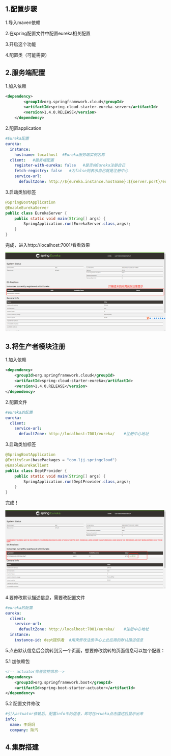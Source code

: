  

## 1.配置步骤

1.导入maven依赖

2.在spring配置文件中配置eureka相关配置

3.开启这个功能

4.配置类（可能需要）

## 2.服务端配置

1.加入依赖

```xml
<dependency>
        <groupId>org.springframework.cloud</groupId>
        <artifactId>spring-cloud-starter-eureka-server</artifactId>
        <version>1.4.0.RELEASE</version>
    </dependency>
```

2.配置application

```yml
#Eureka配置
eureka:
  instance:
    hostname: localhost  #Eureka服务端实例名称
  client:   #服务端配置
    register-with-eureka: false   #是否向Eureka注册自己
    fetch-registry: false   #为false则表示自己就是注册中心
    service-url:
      defaultZone: http://${eureka.instance.hostname}:${server.port}/eureka/
```

3.启动类加标签

```java
@SpringBootApplication
@EnableEurekaServer
public class EurekaServer {
    public static void main(String[] args) {
        SpringApplication.run(EurekaServer.class,args);
    }
}
```

完成，进入http://localhost:7001/看看效果

![image-20210617100827555](assets/image-20210617100827555.png)

## 3.将生产者模块注册

1.加入依赖

```xml
<dependency>
    <groupId>org.springframework.cloud</groupId>
    <artifactId>spring-cloud-starter-eureka</artifactId>
    <version>1.4.0.RELEASE</version>
</dependency>
```

2.配置文件

```yml
#eureka的配置
eureka:
  client:
    service-url:
      defaultZone: http://localhost:7001/eureka/    #注册中心地址

```

3.启动类加标签

```java
@SpringBootApplication
@EntityScan(basePackages = "com.ljj.springcloud")
@EnableEurekaClient
public class DeptProvider {
    public static void main(String[] args) {
        SpringApplication.run(DeptProvider.class,args);
    }
}
```

完成！

![image-20210617101305853](assets/image-20210617101305853.png)

4.要修改默认描述信息，需要改配置文件

```yml
#eureka的配置
eureka:
  client:
    service-url:
      defaultZone: http://localhost:7001/eureka/    #注册中心地址
  instance:
    instance-id: dept提供者  #用来修改注册中心上此应用的默认描述信息
```

5.点击默认信息后会跳转到另一个页面，想要修改跳转的页面信息可以加个配置：

5.1 加依赖包

```xml
<!-- actuator完善监控信息-->
<dependency>
    <groupId>org.springframework.boot</groupId>
    <artifactId>spring-boot-starter-actuator</artifactId>
</dependency>
```

5.2 配置文件修改

```yml
#引入actuator依赖后，配置info中的信息，即可在erueka点击描述后显示出来
info:
  name: 李炯炯
  company: 陕汽
```

## 4.集群搭建

